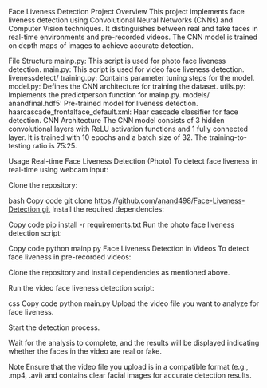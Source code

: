Face Liveness Detection Project
Overview
This project implements face liveness detection using Convolutional Neural Networks (CNNs) and Computer Vision techniques. It distinguishes between real and fake faces in real-time environments and pre-recorded videos. The CNN model is trained on depth maps of images to achieve accurate detection.

File Structure
mainp.py: This script is used for photo face liveness detection.
main.py: This script is used for video face liveness detection.
livenessdetect/
training.py: Contains parameter tuning steps for the model.
model.py: Defines the CNN architecture for training the dataset.
utils.py: Implements the predictperson function for mainp.py.
models/
anandfinal.hdf5: Pre-trained model for liveness detection.
haarcascade_frontalface_default.xml: Haar cascade classifier for face detection.
CNN Architecture
The CNN model consists of 3 hidden convolutional layers with ReLU activation functions and 1 fully connected layer. It is trained with 10 epochs and a batch size of 32. The training-to-testing ratio is 75:25.

Usage
Real-time Face Liveness Detection (Photo)
To detect face liveness in real-time using webcam input:

Clone the repository:

bash
Copy code
git clone https://github.com/anand498/Face-Liveness-Detection.git
Install the required dependencies:

Copy code
pip install -r requirements.txt
Run the photo face liveness detection script:

Copy code
python mainp.py
Face Liveness Detection in Videos
To detect face liveness in pre-recorded videos:

Clone the repository and install dependencies as mentioned above.

Run the video face liveness detection script:

css
Copy code
python main.py
Upload the video file you want to analyze for face liveness.

Start the detection process.

Wait for the analysis to complete, and the results will be displayed indicating whether the faces in the video are real or fake.

Note
Ensure that the video file you upload is in a compatible format (e.g., .mp4, .avi) and contains clear facial images for accurate detection results.